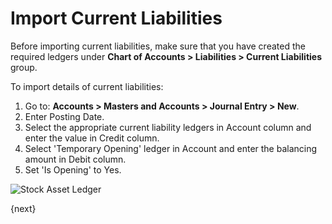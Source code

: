 <!-- add-breadcrumbs -->
# Import Current Liabilities

Before importing current liabilities, make sure that you have created the required ledgers under **Chart of Accounts > Liabilities > Current Liabilities** group.

To import details of current liabilities:

1. Go to: **Accounts > Masters and Accounts > Journal Entry > New**.
1. Enter Posting Date.
1. Select the appropriate current liability ledgers in Account column and enter the value in Credit column.
1. Select 'Temporary Opening' ledger in Account and enter the balancing amount in Debit column.
1. Set 'Is Opening' to Yes.

<img class="screenshot" alt="Stock Asset Ledger" src="{{docs_base_url}}/assets/img/accounts/opening_balance_current_liabilities.png">


{next}
